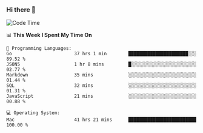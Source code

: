 ### Hi there 👋

<!--
**CrazyCollin/crazycollin** is a ✨ _special_ ✨ repository because its `README.md` (this file) appears on your GitHub profile.

Here are some ideas to get you started:

- 🔭 I’m currently working on ...
- 🌱 I’m currently learning ...
- 👯 I’m looking to collaborate on ...
- 🤔 I’m looking for help with ...
- 💬 Ask me about ...
- 📫 How to reach me: ...
- 😄 Pronouns: ...
- ⚡ Fun fact: ...
-->

<!--START_SECTION:waka-->
![Code Time](http://img.shields.io/badge/Code%20Time-4%2C821%20hrs%2020%20mins-blue)

📊 **This Week I Spent My Time On** 

```text
💬 Programming Languages: 
Go                       37 hrs 1 min        ██████████████████████░░░   89.52 % 
JSON5                    1 hr 8 mins         █░░░░░░░░░░░░░░░░░░░░░░░░   02.77 % 
Markdown                 35 mins             ░░░░░░░░░░░░░░░░░░░░░░░░░   01.44 % 
SQL                      32 mins             ░░░░░░░░░░░░░░░░░░░░░░░░░   01.31 % 
JavaScript               21 mins             ░░░░░░░░░░░░░░░░░░░░░░░░░   00.88 % 

💻 Operating System: 
Mac                      41 hrs 21 mins      █████████████████████████   100.00 % 
```


<!--END_SECTION:waka-->

